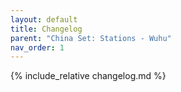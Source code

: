 ```yaml
---
layout: default
title: Changelog
parent: "China Set: Stations - Wuhu"
nav_order: 1
---
```


{% include_relative changelog.md %}

